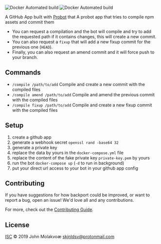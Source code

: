 ![Docker Automated build](https://img.shields.io/docker/cloud/automated/skjnldsv/npmbuildbot.svg?style=flat-square&logo=docker)
![Docker Automated build](https://img.shields.io/docker/cloud/build/skjnldsv/npmbuildbot.svg?style=flat-square&logo=docker)

A GitHub App built with [Probot](https://github.com/probot/probot) that A probot app that tries to compile npm assets and commit them
- You can request a compilation and the bot will compile and try to add the requested path if it contains changes, this will create a new commit.
- You can also request a `fixup` that will add a new fixup commit for the previous one (`HEAD`). 
- Finally, you can also request an amend commit and it will force push to your branch.

## Commands
- `/compile /path/to/add` Compile and create a new commit with the compiled files
- `/compile amend /path/to/add` Compile and amend the previous commit with the compiled files
- `/compile fixup /path/to/add` Compile and create a new fixup commit with the compiled files

## Setup

1. create a github app
2. generate a webhook secret `openssl rand -base64 32`
3. generate a private key
4. replace the data by yours in the `docker-compose.yml` file
5. replace the content of the fake private key `private-key.pem` by yours
6. run the bot `docker-compose up` (`-d` to run in background)
7. put your direct url access to your bot in your github app config

## Contributing

If you have suggestions for how backport could be improved, or want to report a bug, open an issue! We'd love all and any contributions.

For more, check out the [Contributing Guide](CONTRIBUTING.md).

## License

[ISC](LICENSE) © 2019 John Molakvoæ <skjnldsv@protonmail.com>
